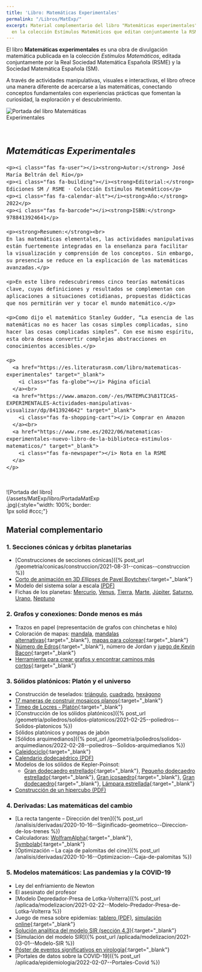 ```yaml
---
title: 'Libro: Matemáticas Experimentales'
permalink: "/Libros/MatExp/"
excerpt: Material complementario del libro "Matemáticas experimentales" publicado
  en la colección Estímulos Matemáticos que editan conjuntamente la RSME y SM.
---
```


<style>
.book-container {
  display: flex;
  flex-wrap: wrap;
  gap: 2rem;
  align-items: flex-start;
  margin-bottom: 2rem;
}

.book-cover {
  max-width: 250px;
  flex: 1 1 250px;
}

.book-info {
  flex: 2 1 300px;
  font-size: 1rem;
}

.book-info i {
  color: #0077cc;
  margin-right: 0.5rem;
  width: 1.2em;
  text-align: center;
}

@media (max-width: 600px) {
  .book-container {
    flex-direction: column;
    align-items: center;
  }

  .book-info {
    text-align: justify;
  }
}
</style>

El libro **Matemáticas experimentales** es una obra de divulgación matemática publicada en la colección *Estímulos Matemáticos*, editada conjuntamente por la Real Sociedad Matemática Española (RSME) y la Sociedad Matemática Española (SM).

A través de actividades manipulativas, visuales e interactivas, el libro ofrece una manera diferente de acercarse a las matemáticas, conectando conceptos fundamentales con experiencias prácticas que fomentan la curiosidad, la exploración y el descubrimiento.


<link rel="stylesheet" href="https://cdnjs.cloudflare.com/ajax/libs/font-awesome/6.5.0/css/all.min.css" integrity="sha512-SOMEHASH" crossorigin="anonymous" referrerpolicy="no-referrer" />

<div class="book-container">
  <div class="book-cover">
    <img src="/assets/MatExp/portada-libro.jpg" alt="Portada del libro Matemáticas Experimentales" style="width:100%; height:auto;">
  </div>
  <div class="book-info">
    <h2><em>Matemáticas Experimentales</em></h2>

    <p><i class="fas fa-user"></i><strong>Autor:</strong> José María Beltrán del Río</p>
    <p><i class="fas fa-building"></i><strong>Editorial:</strong> Ediciones SM / RSME · Colección Estímulos Matemáticos</p>
    <p><i class="fas fa-calendar-alt"></i><strong>Año:</strong> 2022</p>
    <p><i class="fas fa-barcode"></i><strong>ISBN:</strong> 9788413924641</p>

    <p><strong>Resumen:</strong><br>
    En las matemáticas elementales, las actividades manipulativas están fuertemente integradas en la enseñanza para facilitar la visualización y comprensión de los conceptos. Sin embargo, su presencia se reduce en la explicación de las matemáticas avanzadas.</p>

    <p>En este libro redescubriremos cinco teorías matemáticas clave, cuyas definiciones y resultados se complementan con aplicaciones a situaciones cotidianas, propuestas didácticas que nos permitirán ver y tocar el mundo matemático.</p>

    <p>Como dijo el matemático Stanley Gudder, “La esencia de las matemáticas no es hacer las cosas simples complicadas, sino hacer las cosas complicadas simples”. Con ese mismo espíritu, esta obra desea convertir complejas abstracciones en conocimientos accesibles.</p>

    <p>
      <a href="https://es.literaturasm.com/libro/matematicas-experimentales" target="_blank">
        <i class="fas fa-globe"></i> Página oficial
      </a><br>
      <a href="https://www.amazon.com/-/es/MATEM%C3%81TICAS-EXPERIMENTALES-Actividades-manipulativas-visualizar/dp/8413924642" target="_blank">
        <i class="fas fa-shopping-cart"></i> Comprar en Amazon
      </a><br>
      <a href="https://www.rsme.es/2022/06/matematicas-experimentales-nuevo-libro-de-la-biblioteca-estimulos-matematicos/" target="_blank">
        <i class="fas fa-newspaper"></i> Nota en la RSME
      </a>
    </p>
  </div>
</div>

<div style="display: flex; flex-wrap: wrap; align-items: center; margin-bottom: 2em;">
  <div style="flex: 1 1 250px; max-width: 250px; margin-right: 2em;">
    ![Portada del libro](/assets/MatExp/libro/PortadaMatExp.jpg){:style="width: 100%; border: 1px solid #ccc;"}
  </div>
</div>

## Material complementario

### 1. Secciones cónicas y órbitas planetarias

- [Construcciones de secciones cónicas]({% post_url /geometria/conicas/construccion/2021-08-31--conicas--construccion %})
- [Corto de animación en 3D *Ellipses* de Pavel Boytchev](https://www.youtube.com/watch?v=1v5Aqo6PaFw){:target="_blank"}
- Modelo del sistema solar a escala [(PDF)](/falbe/assets/MatExp/geometria/conicas/sistema-solar-a-escala/Modelo-a-escala-del-sistema-solar.pdf)
- Fichas de los planetas: [Mercurio](/falbe/assets/MatExp/geometria/conicas/sistema-solar-a-escala/Mercurio.pdf), [Venus](/falbe/assets/MatExp/geometria/conicas/sistema-solar-a-escala/Venus.pdf), [Tierra](/falbe/assets/MatExp/geometria/conicas/sistema-solar-a-escala/Tierra.pdf), [Marte](/falbe/assets/MatExp/geometria/conicas/sistema-solar-a-escala/Marte.pdf), [Júpiter](/falbe/assets/MatExp/geometria/conicas/sistema-solar-a-escala/Jupiter.pdf), [Saturno](/falbe/assets/MatExp/geometria/conicas/sistema-solar-a-escala/Saturno.pdf), [Urano](/falbe/assets/MatExp/geometria/conicas/sistema-solar-a-escala/Urano.pdf), [Neptuno](/falbe/assets/MatExp/geometria/conicas/sistema-solar-a-escala/Neptuno.pdf)

### 2. Grafos y conexiones: Donde menos es más

- Trazos en papel (representación de grafos con chinchetas e hilo)
- Coloración de mapas: [mandala](/falbe/assets/MatExp/discreta/grafos/cuatro-colores/Mandala.pdf), [mandalas alternativas](http://www.supercoloring.com/es/dibujos-para-colorear/artes-y-cultura/mandala){:target="_blank"}, [mapas para colorear](http://www.supercoloring.com/es/dibujos-para-colorear/paises-y-culturas/mapas){:target="_blank"}
- [Número de Edros](https://mathscinet.ams.org/mathscinet/freeTools.html?version=2){:target="_blank"}, número de Jordan y [juego de Kevin Bacon](https://oracleofbacon.org/){:target="_blank"}
- [Herramienta para crear grafos y encontrar caminos más cortos](https://graphonline.ru/es/){:target="_blank"}

### 3. Sólidos platónicos: Platón y el universo

- Construcción de teselados: [triángulo](/falbe/assets/MatExp/geometria/teselados/construccion/Teselado-3-lados.pdf), [cuadrado](/falbe/assets/MatExp/geometria/teselados/construccion/Teselado-4-lados.pdf), [hexágono](/falbe/assets/MatExp/geometria/teselados/construccion/Teselado-6-lados.pdf)
- [17 maneras de construir mosaicos planos](https://www.imaginary.org/sites/default/files/rsme-imaginary_morenaments_rollup_es.pdf){:target="_blank"}
- [Timeo de Locres - Platón](https://www.filosofia.org/cla/pla/azc11121.htm){:target="_blank"}
- [Construcción de los sólidos platónicos]({% post_url /geometria/poliedros/solidos-platonicos/2021-02-25--poliedros--Solidos-platonicos %})
- Sólidos platónicos y pompas de jabón
- [Sólidos arquimedianos]({% post_url /geometria/poliedros/solidos-arquimedianos/2022-02-28--poliedros--Solidos-arquimedianos %})
- [Caleidociclo](https://www.polyhedra.net/es/model.php?name-en=hexagonal-kaleidocycle){:target="_blank"}
- [Calendario dodecaédrico (PDF)](/falbe/assets/MatExp/geometria/poliedros/calendario-dodecaedro/Calendario-Dodecaedrico.pdf)
- Modelos de los sólidos de Kepler-Poinsot:  
  - [Gran dodecaedro estrellado](https://www.polyhedra.net/es/model.php?name-en=great-stellated-dodecahedron){:target="_blank"}, [Pequeño dodecaedro estrellado](https://www.polyhedra.net/es/model.php?name-en=small-stellated-dodecahedron){:target="_blank"}, [Gran icosaedro](https://www.polyhedra.net/es/model.php?name-en=great-icosahedron){:target="_blank"}, [Gran dodecaedro](https://www.polyhedra.net/es/model.php?name-en=great-dodecahedron){:target="_blank"}, [Lámpara estrellada](https://www.polyhedra.net/es/model.php?name-en=small-stellated-dodecahedron-lampshade){:target="_blank"}
- [Construcción de un hipercubo (PDF)](/falbe/assets/MatExp/geometria/politopos/hipercubo/hipercubo.pdf)

### 4. Derivadas: Las matemáticas del cambio

- [La recta tangente – Dirección del tren]({% post_url /analisis/derivadas/2020-10-16--Siginificado-geometrico--Direccion-de-los-trenes %})
- Calculadoras: [WolframAlpha](https://www.wolframalpha.com/calculators/derivative-calculator/){:target="_blank"}, [Symbolab](https://es.symbolab.com/solver/derivative-calculator){:target="_blank"}
- [Optimización – La caja de palomitas del cine]({% post_url /analisis/derivadas/2020-10-16--Optimizacion--Caja-de-palomitas %})

### 5. Modelos matemáticos: Las pandemias y la COVID-19

- Ley del enfriamiento de Newton
- El asesinato del profesor
- [Modelo Depredador-Presa de Lotka-Volterra]({% post_url /aplicada/modelizacion/2021-02-22--Modelo-Predador-Presa-de-Lotka-Volterra %})
- Juego de mesa sobre epidemias: [tablero (PDF)](/falbe/assets/MatExp/aplicada/modelizacion/juego-epidemias/El-juego-de-las-epidemias--tablero-6x6.pdf), [simulación online](https://www.nctm.org/tools/pandemic2020/index.html){:target="_blank"}
- [Solución analítica del modelo SIR (sección 4.3)](https://repositorio.unican.es/xmlui/bitstream/handle/10902/7125/Andrea%20Garcia%20Pi%C3%B1era.pdf){:target="_blank"}
- [Simulación del modelo SIR]({% post_url /aplicada/modelizacion/2021-03-01--Modelo-SIR %})
- [Póster de eventos significativos en virología](https://www.rndsystems.com/resources/posters/significant-events-history-virology){:target="_blank"}
- [Portales de datos sobre la COVID-19]({% post_url /aplicada/epidemiologia/2022-02-07--Portales-Covid %})


